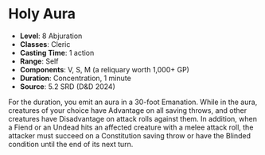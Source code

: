 # Holy Aura

- **Level**: 8 Abjuration
- **Classes**: Cleric
- **Casting Time**: 1 action
- **Range**: Self
- **Components**: V, S, M (a reliquary worth 1,000+ GP)
- **Duration**: Concentration, 1 minute
- **Source**: 5.2 SRD (D&D 2024)

For the duration, you emit an aura in a 30-foot Emanation. While in the aura, creatures of your choice have Advantage on all saving throws, and other creatures have Disadvantage on attack rolls against them. In addition, when a Fiend or an Undead hits an affected creature with a melee attack roll, the attacker must succeed on a Constitution saving throw or have the Blinded condition until the end of its next turn.

